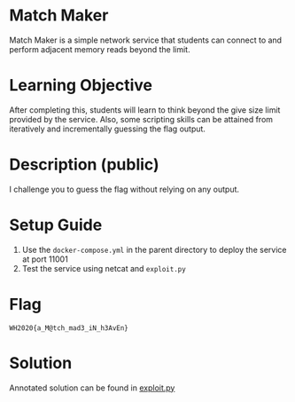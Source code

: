# Match Maker

Match Maker is a simple network service that students can connect to and perform adjacent memory reads beyond the limit.

# Learning Objective

After completing this, students will learn to think beyond the give size limit provided by the service. Also, some scripting skills can be attained from iteratively and incrementally guessing the flag output.

# Description (public)

I challenge you to guess the flag without relying on any output.

# Setup Guide

1. Use the `docker-compose.yml` in the parent directory to deploy the service at port 11001
2. Test the service using netcat and `exploit.py`

# Flag

`WH2020{a_M@tch_mad3_iN_h3AvEn}`

# Solution

Annotated solution can be found in [exploit.py](exploit.py)

